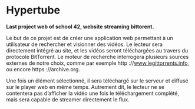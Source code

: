 # Hypertube
**Last project web of school 42, website streaming bittorent.**

Le but de ce projet est de créer une application web permettant à un utilisateur de rechercher et visionner des vidéos.
Le lecteur sera directement intégré au site, et les vidéos seront téléchargées au travers du protocole BitTorrent.
Le moteur de recherche interrogera plusieurs sources externes de notre choix, comme par exemple http ://www.legittorrents.info, ou encore https ://archive.org.

Une fois un élément sélectionné, il sera téléchargé sur le serveur et diffusé sur le player web en même temps. Autrement dit, le lecteur ne se contentera pas d’afficher la vidéo une fois le téléchargement complété, mais sera capable de streamer directement le flux.
